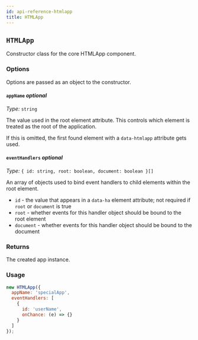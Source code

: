 ```yaml
---
id: api-reference-htmlapp
title: HTMLApp
---
```


## `HTMLApp`

Constructor class for the core HTMLApp component.

### Options

Options are passed as an object to the constructor.

#### `appName` *optional*

*Type:* `string`

The value used in the root element attribute. This controls which element is
treated as the root of the application.

If this is omitted, the first found element with a `data-htmlapp` attribute
gets used.

#### `eventHandlers` *optional*

*Type:* `{ id: string, root: boolean, document: boolean }[]`

An array of objects used to bind event handlers to child elements within the
root element.

- `id` - the value that appears in a `data-ha` element attribute; not required
  if `root` or `document` is true
- `root` - whether events for this handler object should be bound to the root
  element
- `document` - whether events for this handler object should be bound to the
  document

### Returns

The created app instance.

### Usage

```js
new HTMLApp({
  appName: 'specialApp',
  eventHandlers: [
    {
      id: 'userName',
      onChance: (e) => {}
    }
  ]
});
```
